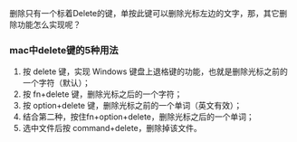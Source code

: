 删除只有一个标着Delete的键，单按此键可以删除光标左边的文字，那，其它删除功能怎么实现呢？

### mac中delete键的5种用法

1. 按 delete 键，实现 Windows 键盘上退格键的功能，也就是删除光标之前的一个字符（默认）；
2. 按 fn+delete 键，删除光标之后的一个字符；
3. 按 option+delete 键，删除光标之前的一个单词（英文有效）；
4. 结合第二种，按住fn+option+delete，删除光标之后的一个单词；
5. 选中文件后按 command+delete，删除掉该文件。



